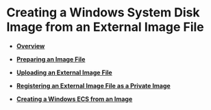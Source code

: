 # Creating a Windows System Disk Image from an External Image File<a name="EN-US_TOPIC_0030713181"></a>

-   **[Overview](overview-(windows).md)**  

-   **[Preparing an Image File](preparing-an-image-file-(windows).md)**  

-   **[Uploading an External Image File](uploading-an-external-image-file-(windows).md)**  

-   **[Registering an External Image File as a Private Image](registering-an-external-image-file-as-a-private-image-(windows).md)**  

-   **[Creating a Windows ECS from an Image](creating-a-windows-ecs-from-an-image.md)**  



